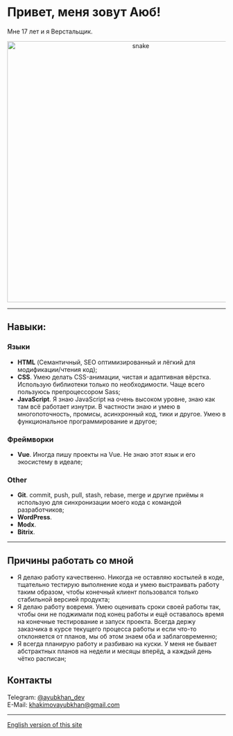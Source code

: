 # Привет, меня зовут Аюб!

Мне 17 лет и я Верстальщик.

<p align="center">
 <img width="600" src="https://github.com/FilimonovAlexey/FilimonovAlexey/blob/main/assets/github-snake.svg" alt="snake"/>
</p>

---

## Навыки:

### Языки

 - __HTML__ (Семантичный, SEO оптимизированный и лёгкий для модификации/чтения код);
 - __CSS__. Умею делать CSS-анимации, чистая и адаптивная вёрстка. Использую библиотеки только по необходимости. Чаще всего пользуюсь препроцессором Sass;
 - __JavaScript__. Я знаю JavaScript на очень высоком уровне, знаю как там всё работает изнутри. В частности знаю и умею в многопоточность, промисы, асинхронный код, тики и другое. Умею в функциональное программирование и другое;

### Фреймворки
  - __Vue__. Иногда пишу проекты на Vue. Не знаю этот язык и его экосистему в идеале;

### Other
 - __Git__. commit, push, pull, stash, rebase, merge и другие приёмы я использую для синхронизации моего кода с командой разработчиков;
  - __WordPress__.
 - __Modx__.
 - __Bitrix__.

---

## Причины работать со мной

 - Я делаю работу качественно. Никогда не оставляю костылей в коде, тщательно тестирую выполнение кода и умею выстраивать работу таким образом, чтобы конечный клиент пользовался только стабильной версией продукта;
 - Я делаю работу вовремя. Умею оценивать сроки своей работы так, чтобы они не поджимали под конец работы и ещё оставалось время на конечные тестирование и запуск проекта. Всегда держу заказчика в курсе текущего процесса работы и если что-то отклоняется от планов, мы об этом знаем оба и заблаговременно;
 - Я всегда планирую работу и разбиваю на куски. У меня не бывает абстрактных планов на недели и месяцы вперёд, а каждый день чётко расписан;

## Контакты

Telegram: [@ayubkhan_dev](https://t.me/ayubkhan_dev)\
E-Mail: khakimovayubkhan@gmail.com

---

[English version of this site](/ru.md)
